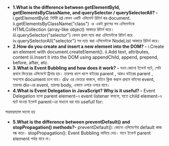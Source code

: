 
- **1.What is the difference between getElementById, getElementsByClassName, and querySelector / querySelectorAll? -**
  i.getElementById: নির্দিষ্ট id কেবল একটি এলিমেন্ট রিটার্ন কর document.
  ii.getElementsByClassName("class") → একই ক্লাসের সব এলিমেন্টকে HTMLCollection (array-like object) আকারে রিটার্ন করে।
  iii.querySelector("selector")  কেবল প্রথম ম্যাচ করা এলিমেন্টকে রিটার্ন করে
  iv.querySelectorAll("selector")  সব ম্যাচ করা এলিমেন্টকে NodeList আকারে রিটার্ন করে।
- **2.How do you create and insert a new element into the DOM? -**
 i.Create an element with document.createElement().
ii.Add text, attributes, content
iii.Insert it into the DOM using appendChild, append, prepend, before, after, etc.
- **3.What is Event Bubbling and how does it work? -**
যখন কোনো ইভেন্ট  ঘটে, সেটা প্রথমে ভিতরের এলিমেন্টে  ট্রিগার হয়।
তারপর ধাপে ধাপে বাইরের parent , আরও বাইরের parent , সবশেষে document চলে যায়।
 div এর ভেতরে থাকলে, বাটনে ক্লিক করলে প্রথমে বাটনের event, তারপর div-এর event, তারপর body, এভাবে ওপরে ওপরে যাবে।
- **4.What is Event Delegation in JavaScript? Why is it useful? -**
Event Delegation হলো parent element-এ event listener বসানো, যাতে child element-এ ঘটে যাওয়া ইভেন্ট parent-এর মাধ্যমে ধরা যায়
usefull for:

পারফরম্যান্স ভালো হয়

- **5.What is the difference between preventDefault() and stopPropagation() methods?-**
preventDefault():
 কোনো এলিমেন্টের default কাজ বন্ধ করে।
stopPropagation():
Event Bubbling থামিয়ে দেয়। মানে ইভেন্ট parent element পর্যন্ত যাবে না।